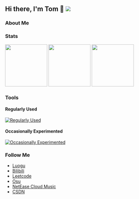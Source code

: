 ## Hi there, I'm Tom 👋 <img src="https://komarev.com/ghpvc/?username=eleven-dimension&label=Profile Views&color=orange&style=flat" />&emsp;

### About Me


### Stats
<div>
<img height="137px" src="https://stats.justsong.cn/api/leetcode?username=sophon&cn=true" />

<img height="137px" src="https://github-readme-stats-git-masterrstaa-rickstaa.vercel.app/api?username=eleven-dimension&show_icons=true&include_all_commits=true" />

<img height="137px" src="https://github-readme-stats-git-masterrstaa-rickstaa.vercel.app/api/top-langs/?username=eleven-dimension&exclude_repo=eleven-dimension.github.io&layout=compact&langs_count=6" />

<div>

### Tools

#### Regularly Used
[![Regularly Used](https://skillicons.dev/icons?i=anaconda,cpp,cmake,css,git,github,gitlab,html,idea,java,js,latex,linux,md,nodejs,npm,powershell,py,pytorch,sklearn,tensorflow,ubuntu,vscode&perline=13)](#)

#### Occasionally Experimented
[![Occasionally Experimented](https://skillicons.dev/icons?i=androidstudio,blender,c,dart,debian,docker,electron,elixir,firebase,gradle,jquery,lua,matlab,mysql,pycharm,react,regex,rust,selenium,vim,visualstudio,vue,vuetify,webstorm,wordpress&perline=13)](#)

### Follow Me

- [Luogu](https://www.luogu.com.cn/user/159730)
- [Bilibili](https://space.bilibili.com/3546573059394401)
- [Leetcode](https://leetcode.cn/u/sophon/)
- [Osu](https://osu.ppy.sh/users/23603871)
- [NetEase Cloud Music](https://music.163.com/#/user/home?id=3931809475)
- [CSDN](https://blog.csdn.net/qq_43033347)